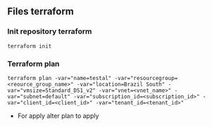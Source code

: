 ## Files terraform

### Init repository terraform

```
terraform init
```
### Terraform plan
```
terraform plan -var="name=testal" -var="resourcegroup=<reource_group_name>" -var="location=Brazil South" -var="vmsize=Standard_DS1_v2" -var="vnet=<vnet_name>" -var="subnet=default" -var="subscription_id=<subscription_id>" -var="client_id=<client_id>" -var="tenant_id=<tenant_id>"
```
* For apply alter plan to apply

